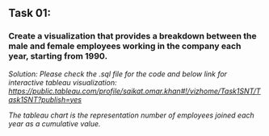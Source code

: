 ## Task 01:
### Create a visualization that provides a breakdown between the male and female employees working in the company each year, starting from 1990. 

<i> Solution: <i> 
Please check the .sql file for the code and below link for interactive tableau visualization:
https://public.tableau.com/profile/saikat.omar.khan#!/vizhome/Task1SNT/Task1SNT?publish=yes 

The tableau chart is the representation number of employees joined each year as a cumulative value. 

